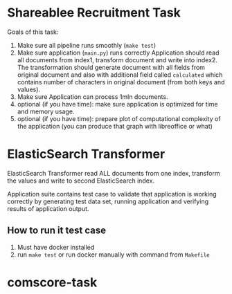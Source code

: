 Shareablee Recruitment Task
===========================

Goals of this task:

1. Make sure all pipeline runs smoothly (`make test`)
2. Make sure application (`main.py`) runs correctly
    Application should read all documents from index1, transform document and write into index2.
    The transformation should generate document with all fields from original
    document and also with additional field called `calculated` which contains
    number of characters in original document (from both keys and values).
3. Make sure Application can process 1mln documents.
4. optional (if you have time): make sure application is optimized for time and memory usage.
5. optional (if you have time): prepare plot of computational complexity of the application (you can produce that graph with libreoffice or what)

ElasticSearch Transformer
=========================

ElasticSearch Transformer read ALL documents from one index, transform the values and write to second ElasticSearch index.

Application suite contains test case to validate that application is working correctly by generating test data set, running application and verifying results of application output.

How to run it test case
-----------------------

1. Must have docker installed
2. run `make test` or run docker manually with command from `Makefile`
# comscore-task
